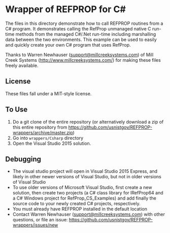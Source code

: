 # Wrapper of REFPROP for C&#35;

The files in this directory demonstrate how to call REFPROP routines from a C# program. It demonstrates calling the RefProp unmanaged native C run-time methods from the managed C#/.Net run-time including marshalling data between the two environments.  This example can be used to easily and quickly create your own C# program that uses RefProp.

Thanks to Warren Newhauser (support@millcreeksystems.com) of Mill Creek Systems (http://www.millcreeksystems.com/) for making these files freely available. 

## License

These files fall under a MIT-style license.

## To Use

1. Do a git clone of the entire repository (or alternatively download a zip of this entire repository from https://github.com/usnistgov/REFPROP-wrappers/archive/master.zip)
2. Go into ``wrappers/Csharp`` directory
3. Open the Visual Studio 2015 solution.

## Debugging

* The visual studio project will open in Visual Studio 2015 Express, and likely in other newer versions of Visual Studio, but not in older versions of Visual Studio
* To use older versions of Microsoft Visual Studio, first create a new solution, then create two projects (a C# class library for IRefProp64 and a C# Windows project for RefProp_CS_Examples) and add finally the source code to your newly created C# projects, respectively.
* You must already have REFPROP installed in the default location
* Contact Warren Newhauser (support@millcreeksystems.com) with other questions, or file an issue: https://github.com/usnistgov/REFPROP-wrappers/issues/new
